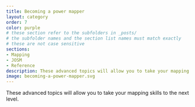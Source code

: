 ```yaml
---
title: Becoming a power mapper
layout: category
order: 7
color: purple
# these section refer to the subfolders in _posts/
# the subfolder names and the section list names must match exactly
# these are not case sensitive
sections:
- Mapping
- JOSM
- Reference
description: These advanced topics will allow you to take your mapping skills to the next level.
image: becoming-a-power-mapper.svg
---
```


These advanced topics will allow you to take your mapping skills to the next level.